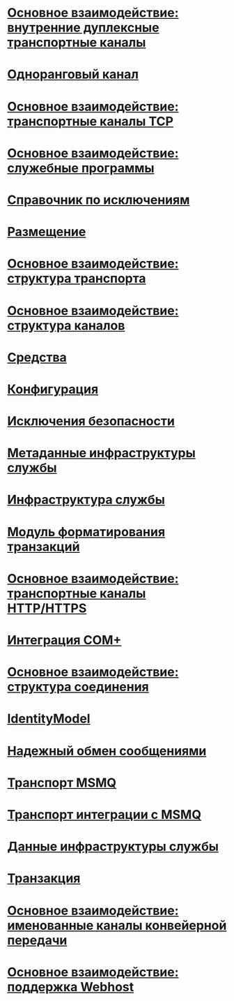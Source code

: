 # [Основное взаимодействие: внутренние дуплексные транспортные каналы](core-communications-internal-duplex-transport-channels.md)
# [Одноранговый канал](peer-channel.md)
# [Основное взаимодействие: транспортные каналы TCP](core-communications-tcp-transport-channels.md)
# [Основное взаимодействие: служебные программы](core-communications-utilities.md)
# [Справочник по исключениям](index.md)
# [Размещение](hosting-exceptions.md)
# [Основное взаимодействие: структура транспорта](core-communications-transport-framework.md)
# [Основное взаимодействие: структура каналов](core-communications-channel-framework.md)
# [Средства](tools.md)
# [Конфигурация](configuration.md)
# [Исключения безопасности](security-exceptions.md)
# [Метаданные инфраструктуры службы](service-framework-metadata.md)
# [Инфраструктура службы](service-framework.md)
# [Модуль форматирования транзакций](transaction-formatter.md)
# [Основное взаимодействие: транспортные каналы HTTP/HTTPS](core-communications-http-https-transport-channels.md)
# [Интеграция COM+](com-integration.md)
# [Основное взаимодействие: структура соединения](core-communications-connection-framework.md)
# [IdentityModel](identitymodel-exceptions.md)
# [Надежный обмен сообщениями](reliable-messaging.md)
# [Транспорт MSMQ](msmq-transport.md)
# [Транспорт интеграции с MSMQ](msmq-integration-transport.md)
# [Данные инфраструктуры службы](service-framework-data.md)
# [Транзакция](transaction-exceptions.md)
# [Основное взаимодействие: именованные каналы конвейерной передачи](core-communications-named-pipe-transport-channels.md)
# [Основное взаимодействие: поддержка Webhost](core-communications-webhost-support.md)
